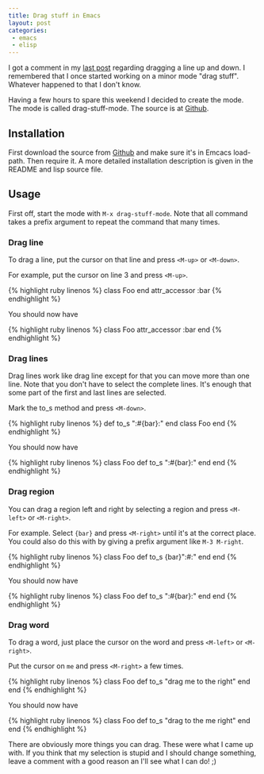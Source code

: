 ```yaml
---
title: Drag stuff in Emacs
layout: post
categories:
 - emacs
 - elisp
---
```


I got a comment in my
[last post](http://blog.tuxicity.se/elisp/emacs/2010/03/11/duplicate-current-line-or-region-in-emacs.html)
regarding dragging a line up and down. I remembered that I once
started working on a minor mode "drag stuff". Whatever happened to
that I don't know.

Having a few hours to spare this weekend I decided to create the
mode. The mode is called drag-stuff-mode. The source is at
[Github](http://github.com/rejeep/drag-stuff).

## Installation
First download the source from
[Github](http://github.com/rejeep/drag-stuff)
and make sure it's in Emcacs load-path. Then require it. A more
detailed installation description is given in the README and lisp
source file.
    
## Usage
First off, start the mode with `M-x drag-stuff-mode`. Note that all
command takes a prefix argument to repeat the command that many times.

### Drag line
To drag a line, put the cursor on that line and press `<M-up>` or `<M-down>`.

For example, put the cursor on line 3 and press `<M-up>`.

{% highlight ruby linenos %}
class Foo
end
attr_accessor :bar
{% endhighlight %}

You should now have

{% highlight ruby linenos %}
class Foo
attr_accessor :bar
end
{% endhighlight %}

### Drag lines
Drag lines work like drag line except for that you can move more than
one line. Note that you don't have to select the complete lines. It's
enough that some part of the first and last lines are selected.

Mark the to_s method and press `<M-down>`.

{% highlight ruby linenos %}
def to_s
  ":#{bar}:"
end
class Foo
end
{% endhighlight %}

You should now have

{% highlight ruby linenos %}
class Foo
def to_s
  ":#{bar}:"
end
end
{% endhighlight %}

### Drag region
You can drag a region left and right by selecting a region and press
`<M-left>` or `<M-right>`.

For example. Select `{bar}` and press `<M-right>` until it's at
the correct place. You could also do this with by giving a prefix
argument like `M-3 M-right`.

{% highlight ruby linenos %}
class Foo
  def to_s
    {bar}":#:"
  end
end
{% endhighlight %}

You should now have

{% highlight ruby linenos %}
class Foo
  def to_s
    ":#{bar}:"
  end
end
{% endhighlight %}

### Drag word
To drag a word, just place the cursor on the word and press
`<M-left>` or `<M-right>`.

Put the cursor on `me` and press `<M-right>` a few times.

{% highlight ruby linenos %}
class Foo
  def to_s
    "drag me to the right"
  end
end
{% endhighlight %}

You should now have

{% highlight ruby linenos %}
class Foo
  def to_s
    "drag to the me right"
  end
end
{% endhighlight %}

There are obviously more things you can drag. These were what I came
up with. If you think that my selection is stupid and I should change
something, leave a comment with a good reason an I'll see what I can
do! ;)
